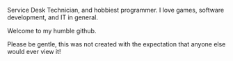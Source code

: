 Service Desk Technician, and hobbiest programmer. 
I love games, software development, and IT in general.

Welcome to my humble github. 

Please be gentle, this was not created with the expectation that anyone else would ever view it!
